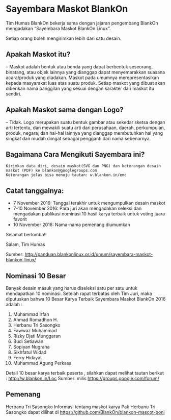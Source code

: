 # Sayembara Maskot BlankOn

Tim Humas BlankOn bekerja sama dengan jajaran pengembang BlankOn mengadakan “Sayembara Maskot BlankOn Linux”.

Setiap orang boleh mengirimkan lebih dari satu desain.

## Apakah Maskot itu?
  – Maskot adalah bentuk atau benda yang dapat berbentuk seseorang, binatang, atau objek lainnya yang dianggap dapat menyemarakkan suasana acara/produk yang diadakan. Maskot pada umumnya merepresentasikan kepada masyarakat luas atas suatu produk. Setiap maskot yang dibuat akan diberikan nama panggilan yang sesuai dengan karakter dari maskot itu sendiri.

## Apakah Maskot sama dengan Logo?
  – Tidak. Logo merupakan suatu bentuk gambar atau sekedar sketsa dengan arti tertentu, dan mewakili suatu arti dari perusahaan, daerah, perkumpulan, produk, negara, dan hal-hal lainnya yang dianggap membutuhkan hal yang singkat dan mudah diingat sebagai pengganti dari nama sebenarnya.

## Bagaimana Cara Mengikuti Sayembara ini?

    Kirimkan data diri, desain maskot(SVG dan PNG) dan keterangan desain maskot (PDF) ke blankon@googlegroups.com
    Keterangan jelas bisa menuju tautan: w.blankon.in/emc

## Catat tanggalnya:
  * 7 November 2016: Tanggal terakhir untuk mengumpulkan desain maskot
  * 7-10 November 2016: Para juri akan mengadakan seleksi dan mengadakan publikasi nominasi 10 hasil karya terbaik untuk voting juara favorit
  * 10 November 2016: Nama-nama pemenang diumumkan

Selamat berlomba!!

Salam,
Tim Humas

Sumber: http://panduan.blankonlinux.or.id/umum/sayembara-maskot-blankon-linux/


## Nominasi 10 Besar
Banyak desain masuk yang harus  diseleksi satu per satu untuk mendapatkan 10 nominasi. Setelah rapat terbatas oleh Tim Juri, maka diputuskan bahwa 10 Besar Karya Terbaik Sayembara Maskot BlankOn 2016 adalah :

  1. Muhammad Irfan
  2. Ahmad Romadhon H.
  3. Herbanu Tri Sasongko
  4. Fawwaz Muhammad
  5. Rizky Djati Munggaran
  6. Budi Setiawan
  7. Sopiyan Nugraha
  8. Sikhfatul Widad
  9. Ferry Hidayat
  10. Muhammad Agung Perkasa

Detail 10 besar karya terbaik peserta , silahkan dapat melihat tautan berikut : http://w.blankon.in/Loc
Sumber: milis https://groups.google.com/forum/

## Pemenang
Herbanu Tri Sasongko
Informasi tentang maskot karya Pak Herbanu Tri Sasongko dapat dilihat di https://github.com/BlankOn/blankon-mascot-boni


